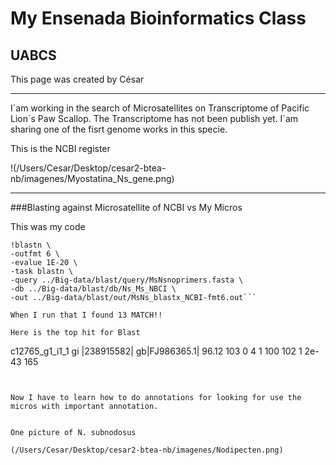 # My Ensenada Bioinformatics Class
## UABCS

This page was created by César


---



I´am working in the search of Microsatellites on Transcriptome of Pacific Lion´s Paw Scallop. The Transcriptome has not been publish yet. I´am sharing one of the fisrt genome works in this specie.



This is the NCBI register

!(/Users/Cesar/Desktop/cesar2-btea-nb/imagenes/Myostatina_Ns_gene.png)

________

###Blasting against Microsatellite of NCBI vs My Micros

This was my code 

```
!blastn \
-outfmt 6 \
-evalue 1E-20 \
-task blastn \
-query ../Big-data/blast/query/MsNsnoprimers.fasta \
-db ../Big-data/blast/db/Ns_Ms_NBCI \
-out ../Big-data/blast/out/MsNs_blastx_NCBI-fmt6.out```

When I run that I found 13 MATCH!!

Here is the top hit for Blast
```
c12765_g1_i1_1	gi |238915582| gb|FJ986365.1|	96.12	103	0	4	1	100	102	1	2e-43	165
```


Now I have to learn how to do annotations for looking for use the micros with important annotation.


One picture of N. subnodosus

(/Users/Cesar/Desktop/cesar2-btea-nb/imagenes/Nodipecten.png)
